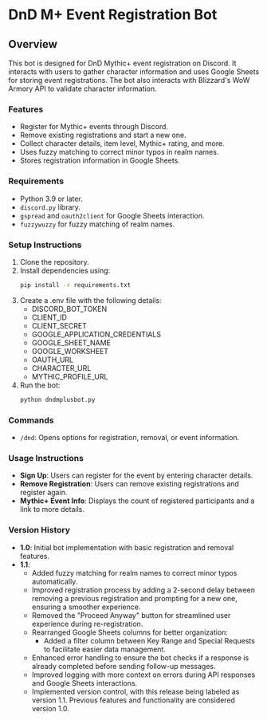 # DnD M+ Event Registration Bot

## Overview
This bot is designed for DnD Mythic+ event registration on Discord. It interacts with users to gather character information and uses Google Sheets for storing event registrations. The bot also interacts with Blizzard's WoW Armory API to validate character information.

### Features
- Register for Mythic+ events through Discord.
- Remove existing registrations and start a new one.
- Collect character details, item level, Mythic+ rating, and more.
- Uses fuzzy matching to correct minor typos in realm names.
- Stores registration information in Google Sheets.

### Requirements
- Python 3.9 or later.
- `discord.py` library.
- `gspread` and `oauth2client` for Google Sheets interaction.
- `fuzzywuzzy` for fuzzy matching of realm names.

### Setup Instructions
1. Clone the repository.
2. Install dependencies using:
   ```bash
   pip install -r requirements.txt
   ```
3. Create a .env file with the following details:
   - DISCORD_BOT_TOKEN
   - CLIENT_ID
   - CLIENT_SECRET
   - GOOGLE_APPLICATION_CREDENTIALS
   - GOOGLE_SHEET_NAME
   - GOOGLE_WORKSHEET
   - OAUTH_URL
   - CHARACTER_URL
   - MYTHIC_PROFILE_URL
4. Run the bot:
   ```bash
   python dndmplusbot.py
   ```

### Commands
- `/dnd`: Opens options for registration, removal, or event information.

### Usage Instructions
- **Sign Up**: Users can register for the event by entering character details.
- **Remove Registration**: Users can remove existing registrations and register again.
- **Mythic+ Event Info**: Displays the count of registered participants and a link to more details.

### Version History
- **1.0**: Initial bot implementation with basic registration and removal features.
- **1.1**: 
  - Added fuzzy matching for realm names to correct minor typos automatically.
  - Improved registration process by adding a 2-second delay between removing a previous registration and prompting for a new one, ensuring a smoother experience.
  - Removed the "Proceed Anyway" button for streamlined user experience during re-registration.
  - Rearranged Google Sheets columns for better organization:
    - Added a filter column between Key Range and Special Requests to facilitate easier data management.
  - Enhanced error handling to ensure the bot checks if a response is already completed before sending follow-up messages.
  - Improved logging with more context on errors during API responses and Google Sheets interactions.
  - Implemented version control, with this release being labeled as version 1.1. Previous features and functionality are considered version 1.0.
